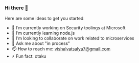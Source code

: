 ### Hi there 👋



Here are some ideas to get you started:

- 🔭 I’m currently working on Security toolings at Microsoft
- 🌱 I’m currently learning node.js
- 👯 I’m looking to collaborate on work related to microservices
- 💬 Ask me about "in process"
- 📫 How to reach me: vishalvatsalya7@gmail.com
- ⚡ Fun fact: otaku

